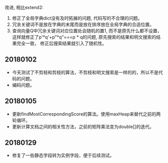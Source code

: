 改进, 相比extend2: 
1. 修正了全局字典dict没有及时拓展的问题, 代码写的不合理的问题。
2. 冗余关键词不是放在字典的末尾而是放在排序放在全局字典的合适位置。
3. 查询向量Q中冗余关键词对应位置处会随机的置1, 而不是原先什么都不设置，
这样就修正了p'*q'+p"*q"===p * q的问题, 原先搜索的结果和明文搜索的结果完全一致，
修正后搜索结果就引入了随机性。

## 20180102
- 今天测试了不剪枝和剪枝的算法，不剪枝和明文搜索是一样的的，所以不是代码的问题。
- 编码问题。

## 20180105
- 更新findMostCorrespondingScore的算法。使用maxHeap来替代之前的两轮循环。
- 更新计算文档之间的相关性方法，之前的矩阵乘法变为double[]的迭代。

## 20180129
- 修复了一些静态字段转为实例字段，便于后续测试。